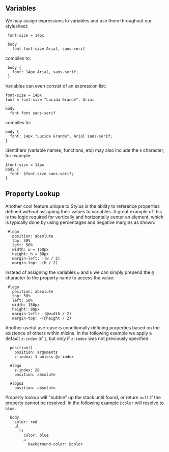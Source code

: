 
## Variables

We may assign expressions to variables and use them throughout our stylesheet:

     font-size = 14px

     body
       font font-size Arial, sans-serif

compiles to:

     body {
       font: 14px Arial, sans-serif;
     }

Variables can even consist of an expression list:

    font-size = 14px
    font = font-size "Lucida Grande", Arial

    body
      font font sans-serif

compiles to:

    body {
      font: 14px "Lucida Grande", Arial sans-serif;
    }

identifiers (variable names, functions, etc) may also include the `$` character, for example:

    $font-size = 14px
    body {
      font: $font-size sans-serif;
    }

## Property Lookup

 Another cool feature unique to Stylus is the ability to reference
 properties defined _without_ assigning their values to variables. A great example of this is the logic required for vertically and horizontally center an element, which is typically done by using percentages and negative margins as shown:

     #logo
       position: absolute
       top: 50%
       left: 50%
       width: w = 150px
       height: h = 80px
       margin-left: -(w / 2)
       margin-top: -(h / 2)

  Instead of assigning the variables `w` and `h` we can simply prepend the `@`
  character to the property name to access the value:

     #logo
       position: absolute
       top: 50%
       left: 50%
       width: 150px
       height: 80px
       margin-left: -(@width / 2)
       margin-top: -(@height / 2)

  Another useful use-case is conditionally defining properties based on the existence of others within mixins. In the following example we apply a default `z-index` of `1`, but _only_ if `z-index` was not previously specified.

      position()
        position: arguments
        z-index: 1 unless @z-index

      #logo
        z-index: 20
        position: absolute

      #logo2
        position: absolute

  Property lookup will "bubble" up the stack until found, or return `null` if the property cannot be resolved. In the following example `@color` will resolve to `blue`.
  
      body
        color: red
        ul
          li
            color: blue
            a
              background-color: @color